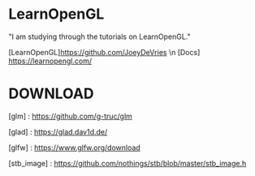 # LearnOpenGL

"I am studying through the tutorials on LearnOpenGL."

[LearnOpenGL]https://github.com/JoeyDeVries \n
[Docs] https://learnopengl.com/

# DOWNLOAD
[glm] : https://github.com/g-truc/glm

[glad] : https://glad.dav1d.de/

[glfw] : https://www.glfw.org/download

[stb_image] : https://github.com/nothings/stb/blob/master/stb_image.h
